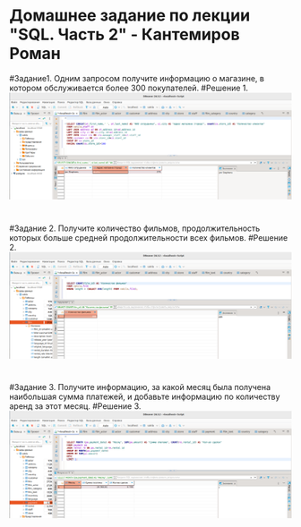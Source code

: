 # Домашнее задание по лекции "SQL. Часть 2" - Кантемиров Роман
#Задание1. Одним запросом получите информацию о магазине, в котором обслуживается более 300 покупателей.
#Решение 1.
![z11.png](https://github.com/kantemirovrs/SQLpart2/blob/main/img/z11.png)
#
#Задание 2. Получите количество фильмов, продолжительность которых больше средней продолжительности всех фильмов.
#Решение 2.
![z21.png](https://github.com/kantemirovrs/SQLpart2/blob/main/img/z21.png)
#
#Задание 3. Получите информацию, за какой месяц была получена наибольшая сумма платежей, и добавьте информацию по количеству аренд за этот месяц.
#Решение 3.
![z31.png](https://github.com/kantemirovrs/SQLpart2/blob/main/img/z31.png)
